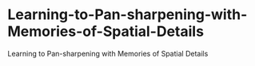 # Learning-to-Pan-sharpening-with-Memories-of-Spatial-Details
Learning to Pan-sharpening with Memories of Spatial Details
